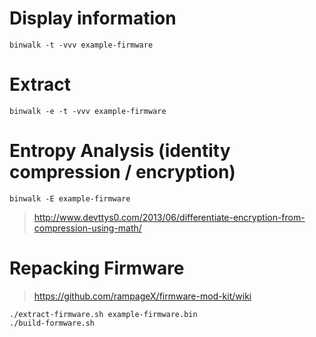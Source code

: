 # Display information

```
binwalk -t -vvv example-firmware
```

# Extract

```
binwalk -e -t -vvv example-firmware
```

# Entropy Analysis (identity compression / encryption)

```
binwalk -E example-firmware
```

> http://www.devttys0.com/2013/06/differentiate-encryption-from-compression-using-math/

# Repacking Firmware

> https://github.com/rampageX/firmware-mod-kit/wiki

```
./extract-firmware.sh example-firmware.bin
./build-formware.sh
```
